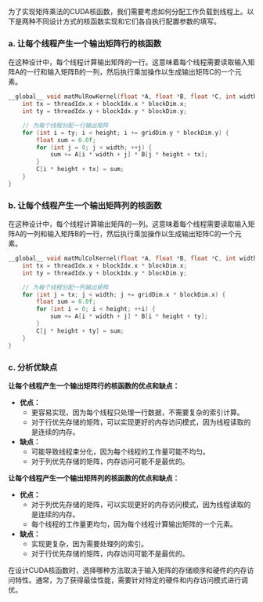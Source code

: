 为了实现矩阵乘法的CUDA核函数，我们需要考虑如何分配工作负载到线程上。以下是两种不同设计方式的核函数实现和它们各自执行配置参数的填写。

### a. 让每个线程产生一个输出矩阵行的核函数

在这种设计中，每个线程计算输出矩阵的一行。这意味着每个线程需要读取输入矩阵A的一行和输入矩阵B的一列，然后执行乘加操作以生成输出矩阵C的一个元素。

```c
__global__ void matMulRowKernel(float *A, float *B, float *C, int width, int height) {
    int tx = threadIdx.x + blockIdx.x * blockDim.x;
    int ty = threadIdx.y + blockIdx.y * blockDim.y;

    // 为每个线程分配一行输出矩阵
    for (int i = ty; i < height; i += gridDim.y * blockDim.y) {
        float sum = 0.0f;
        for (int j = 0; j < width; ++j) {
            sum += A[i * width + j] * B[j * height + tx];
        }
        C[i * height + tx] = sum;
    }
}


```

### b. 让每个线程产生一个输出矩阵列的核函数

在这种设计中，每个线程计算输出矩阵的一列。这意味着每个线程需要读取输入矩阵A的一列和输入矩阵B的一行，然后执行乘加操作以生成输出矩阵C的一个元素。

```c
__global__ void matMulColKernel(float *A, float *B, float *C, int width, int height) {
    int tx = threadIdx.x + blockIdx.x * blockDim.x;
    int ty = threadIdx.y + blockIdx.y * blockDim.y;

    // 为每个线程分配一列输出矩阵
    for (int j = tx; j < width; j += gridDim.x * blockDim.x) {
        float sum = 0.0f;
        for (int i = 0; i < height; ++i) {
            sum += A[i * width + j] * B[i * height + ty];
        }
        C[j * height + ty] = sum;
    }
}


```

### c. 分析优缺点

**让每个线程产生一个输出矩阵行的核函数的优点和缺点：**
- **优点：**
  - 更容易实现，因为每个线程只处理一行数据，不需要复杂的索引计算。
  - 对于行优先存储的矩阵，可以实现更好的内存访问模式，因为线程读取的是连续的内存。
- **缺点：**
  - 可能导致线程束分化，因为每个线程的工作量可能不均匀。
  - 对于列优先存储的矩阵，内存访问可能不是最优的。

**让每个线程产生一个输出矩阵列的核函数的优点和缺点：**
- **优点：**
  - 对于列优先存储的矩阵，可以实现更好的内存访问模式，因为线程读取的是连续的内存。
  - 每个线程的工作量更均匀，因为每个线程计算输出矩阵的一个元素。
- **缺点：**
  - 实现更复杂，因为需要处理列的索引。
  - 对于行优先存储的矩阵，内存访问可能不是最优的。

在设计CUDA核函数时，选择哪种方法取决于输入矩阵的存储顺序和硬件的内存访问特性。通常，为了获得最佳性能，需要针对特定的硬件和内存访问模式进行调优。
